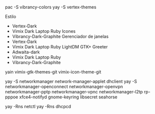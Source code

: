 pac -S vibrancy-colors
yay -S vertex-themes

Estilo
- Vertex-Dark
- Vimix Dark Laptop Ruby
Icones
- Vibrancy-Dark-Graphite
Gerenciador de janelas
- Vertex-Dark
- Vimix Dark Laptop Ruby
LightDM GTK+ Greeter
- Adwaita-dark
- Vimix Dark Laptop Ruby
- Vibrancy-Dark-Graphite

yain vimix-gtk-themes-git vimix-icon-theme-git

yay -S networkmanager network-manager-applet dhclient
yay -S networkmanager-openconnect networkmanager-openvpn networkmanager-pptp networkmanager-vpnc networkmanager-l2tp rp-pppoe xfce4-notifyd gnome-keyring  libsecret seahorse

yay -Rns netctl
yay -Rns dhcpcd
